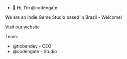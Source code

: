 - 👋 Hi, I’m @codengate

We are an Indie Game Studio based in Brazil - Welcome!

[Visit our website](https://codengate.github.io/)

Team:
- @tiobendev - CEO
- @codengate - Studio

